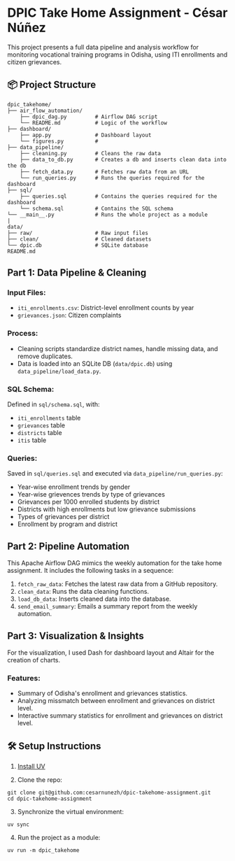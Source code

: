 # DPIC Take Home Assignment - César Núñez

This project presents a full data pipeline and analysis workflow for monitoring vocational training programs in Odisha, using ITI enrollments and citizen grievances.

## 📦 Project Structure
```
dpic_takehome/ 
├── air_flow_automation/
    ├── dpic_dag.py         # Airflow DAG script
    └── README.md           # Logic of the workflow
├── dashboard/
    ├── app.py              # Dashboard layout
    └── figures.py          # 
├── data_pipeline/          
    ├── cleaning.py         # Cleans the raw data
    ├── data_to_db.py       # Creates a db and inserts clean data into the db
    ├── fetch_data.py       # Fetches raw data from an URL
    └── run_queries.py      # Runs the queries required for the dashboard
├── sql/
    ├── queries.sql         # Contains the queries required for the dashboard
    └── schema.sql          # Contains the SQL schema
└── __main__.py             # Runs the whole project as a module
|
data/ 
├── raw/                    # Raw input files  
├── clean/                  # Cleaned datasets  
└── dpic.db                 # SQLite database 
README.md                   
```

## **Part 1: Data Pipeline & Cleaning**

### Input Files:
- `iti_enrollments.csv`: District-level enrollment counts by year
- `grievances.json`: Citizen complaints 

### Process:
- Cleaning scripts standardize district names, handle missing data, and remove duplicates.
- Data is loaded into an SQLite DB (`data/dpic.db`) using `data_pipeline/load_data.py`.

### SQL Schema:
Defined in `sql/schema.sql`, with:
- `iti_enrollments` table
- `grievances` table
- `districts` table
- `itis` table

### Queries:
Saved in `sql/queries.sql` and executed via `data_pipeline/run_queries.py`:
- Year-wise enrollment trends by gender
- Year-wise grievences trends by type of grievances
- Grievances per 1000 enrolled students by district
- Districts with high enrollments but low grievance submissions
- Types of grievances per district
- Enrollment by program and district

## **Part 2: Pipeline Automation**

This Apache Airflow DAG mimics the weekly automation for the take home assignment. It includes the following tasks in a sequence:
1. `fetch_raw_data`: Fetches the latest raw data from a GitHub repository.
2. `clean_data`: Runs the data cleaning functions.
3. `load_db_data`: Inserts cleaned data into the database.
4. `send_email_summary`: Emails a summary report from the weekly automation.


## **Part 3: Visualization & Insights**

For the visualization, I used Dash for dashboard layout and Altair for the creation of charts.  

### Features:
- Summary of Odisha's enrollment and grievances statistics.
- Analyzing missmatch between enrollment and grievances on district level.
- Interactive summary statistics for enrollment and grievances on district level.


## 🛠️ Setup Instructions

1. [Install UV](https://docs.astral.sh/uv/getting-started/installation/)

2. Clone the repo:
```
git clone git@github.com:cesarnunezh/dpic-takehome-assignment.git
cd dpic-takehome-assignment
```
3. Synchronize the virtual environment:
```
uv sync
```
4. Run the project as a module:
```
uv run -m dpic_takehome
```